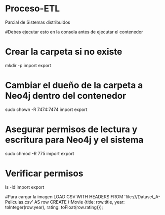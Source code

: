# Proceso-ETL
Parcial de Sistemas distribuidos

#Debes ejecutar esto en la consola antes de ejecutar el contenedor
# Crear la carpeta si no existe
mkdir -p import export

# Cambiar el dueño de la carpeta a Neo4j dentro del contenedor
sudo chown -R 7474:7474 import export

# Asegurar permisos de lectura y escritura para Neo4j y el sistema
sudo chmod -R 775 import export

# Verificar permisos
ls -ld import export

#Para cargar la imagen
LOAD CSV WITH HEADERS FROM 'file:///Dataset_A-Peliculas.csv' AS row
CREATE (:Movie {title: row.title, year: toInteger(row.year), rating: toFloat(row.rating)});


